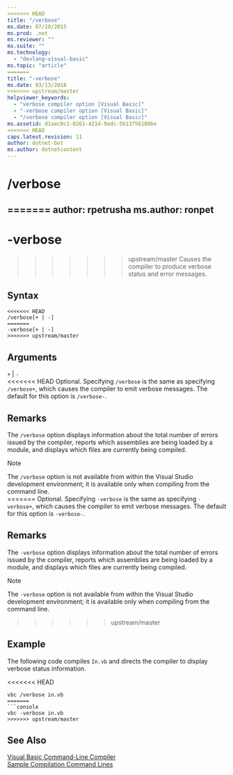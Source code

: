 ```yaml
---
<<<<<<< HEAD
title: "/verbose"
ms.date: 07/20/2015
ms.prod: .net
ms.reviewer: ""
ms.suite: ""
ms.technology: 
  - "devlang-visual-basic"
ms.topic: "article"
=======
title: "-verbose"
ms.date: 03/13/2018
>>>>>>> upstream/master
helpviewer_keywords: 
  - "verbose compiler option [Visual Basic]"
  - "-verbose compiler option [Visual Basic]"
  - "/verbose compiler option [Visual Basic]"
ms.assetid: d1aec0c1-0261-421d-9adc-5b13756100be
<<<<<<< HEAD
caps.latest.revision: 11
author: dotnet-bot
ms.author: dotnetcontent
---
```

# /verbose
=======
author: rpetrusha
ms.author: ronpet
---
# -verbose
>>>>>>> upstream/master
Causes the compiler to produce verbose status and error messages.  
  
## Syntax  
  
```  
<<<<<<< HEAD
/verbose[+ | -]  
=======
-verbose[+ | -]  
>>>>>>> upstream/master
```  
  
## Arguments  
 `+` &#124; `-`  
<<<<<<< HEAD
 Optional. Specifying `/verbose` is the same as specifying `/verbose+`, which causes the compiler to emit verbose messages. The default for this option is `/verbose-`.  
  
## Remarks  
 The `/verbose` option displays information about the total number of errors issued by the compiler, reports which assemblies are being loaded by a module, and displays which files are currently being compiled.  
  
> [!NOTE]
>  The `/verbose` option is not available from within the Visual Studio development environment; it is available only when compiling from the command line.  
=======
 Optional. Specifying `-verbose` is the same as specifying `-verbose+`, which causes the compiler to emit verbose messages. The default for this option is `-verbose-`.  
  
## Remarks  
 The `-verbose` option displays information about the total number of errors issued by the compiler, reports which assemblies are being loaded by a module, and displays which files are currently being compiled.  
  
> [!NOTE]
>  The `-verbose` option is not available from within the Visual Studio development environment; it is available only when compiling from the command line.  
>>>>>>> upstream/master
  
## Example  
 The following code compiles `In.vb` and directs the compiler to display verbose status information.  
  
<<<<<<< HEAD
```  
vbc /verbose in.vb  
=======
```console  
vbc -verbose in.vb  
>>>>>>> upstream/master
```  
  
## See Also  
 [Visual Basic Command-Line Compiler](../../../visual-basic/reference/command-line-compiler/index.md)  
 [Sample Compilation Command Lines](../../../visual-basic/reference/command-line-compiler/sample-compilation-command-lines.md)
